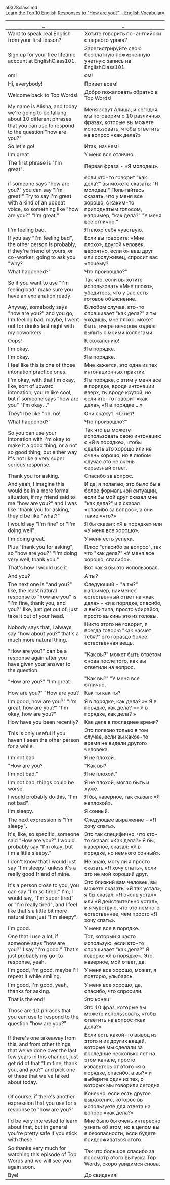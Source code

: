 a0328class.md    
[Learn the Top 10 English Responses to "How are you?" - English Vocabulary](https://www.youtube.com/watch?v=mJPndJAGHOY)  




_|_
--|--
Want to speak real English from your first lesson?|Хотите говорить по-английски с первого урока?
Sign up for your free lifetime account at EnglishClass101.|Зарегистрируйте свою бесплатную пожизненную учетную запись на EnglishClass101.
om!|ом!
Hi, everybody!|Привет всем!
Welcome back to Top Words!|Добро пожаловать обратно в Top Words!
My name is Alisha, and today we're going to be talking about 10 different phrases that you can use to respond to the question "how are you?"|Меня зовут Алиша, и сегодня мы поговорим о 10 различных фразах, которые вы можете использовать, чтобы ответить на вопрос «как дела?»
So let's go!|Итак, начнем!
I'm great.|У меня все отлично.
The first phrase is "I'm great".|Первая фраза - «Я молодец».
if someone says "how are you?" you can say "I'm great!" Try to say I'm great with a kind of an upbeat voice, so something like "how are you?" "I'm great."|если кто-то говорит "как дела?" вы можете сказать: "Я молодец!" Попытайтесь сказать, что у меня все хорошо, с каким-то приподнятым голосом, например, "как дела?" "У меня все отлично."
Ii'm feeling bad.|Я плохо себя чувствую.
If you say "I'm feeling bad", the other person is probably, if they're friend of yours, or co-worker, going to ask you "why?|Если вы говорите: «Мне плохо», другой человек, вероятно, если он ваш друг или сослуживец, спросит вас «почему?
What happened?"|Что произошло?"
So if you want to use "I'm feeling bad" make sure you have an explanation ready.|Так что, если вы хотите использовать «Мне плохо», убедитесь, что у вас есть готовое объяснение.
Anyway, somebody says "how are you?" and you go, I'm feeling bad, maybe, I went out for drinks last night with my coworkers.|В любом случае, кто-то спрашивает "как дела?" а ты уходишь, мне плохо, может быть, вчера вечером ходила выпить с моими коллегами.
Oops!|К сожалению!
I'm okay.|Я в порядке.
I'm okay.|Я в порядке.
I feel like this is one of those intonation practice ones.|Мне кажется, это одна из тех интонационных практик.
Ii'm okay, with that I'm okay, like, sort of upward intonation, you're like cool, but if someone says "how are you" "I'm okay..."|Я в порядке, с этим у меня все в порядке, вроде интонации вверх, ты вроде крутой, но если кто-то говорит «как дела», «Я в порядке ...»
They'll be like "oh, no!|Они скажут: «О нет!
What happened?"|Что произошло?"
So you can use your intonation with I'm okay to make it a good thing, or a not so good thing, but either way it's not like a very super serious response.|Так что вы можете использовать свою интонацию с «Я в порядке», чтобы сделать это хорошо или не очень хорошо, но в любом случае это не очень серьезный ответ.
Thank you for asking.|Спасибо за вопрос.
And yeah, I imagine this would be in a more formal situation, if my friend said to me "how are you?" and I was like "thank you for asking," they'd be like "what?"|И да, я полагаю, это было бы в более формальной ситуации, если бы мой друг сказал мне "как дела?" и я сказал «спасибо за вопрос», а они такие «что?»
I would say "I'm fine" or "I'm doing well".|Я бы сказал: «Я в порядке» или «У меня все хорошо».
I'm doing great.|У меня есть успехи.
Plus "thank you for asking", so "how are you?" "I'm doing very well, thank you."|Плюс "спасибо за вопрос", так что "как дела?" «У меня все хорошо, спасибо».
That's how I would use it.|Вот как я бы это использовал.
And you?|А ты?
The next one is "and you?" like, the least natural response to "how are you" is "I'm fine, thank you, and you?" like, just get out of, just take it out of your head.|Следующий - "а ты?" например, наименее естественный ответ на «как дела» - «я в порядке, спасибо, а вы?» типа, просто убирайся, просто выкинь это из головы.
Nobody says that, I always say "how about you?" that's a much more natural thing.|Никто этого не говорит, я всегда говорю "как насчет тебя?" это гораздо более естественная вещь.
"How are you?" can be a response again after you have given your answer to the question.|"Как вы?" может быть ответом снова после того, как вы ответили на вопрос.
"How are you?" "I'm great.|"Как вы?" "У меня все отлично.
How are you?" "How are you?|Как ты как ты?
I'm good, how are you?" "I'm great, how are you?" "I'm okay, how are you?"|Я в порядке, как дела? »« Я в порядке, как дела? »« Я в порядке, как дела? »
How have you been recently?|Как дела в последнее время?
This is only useful if you haven't seen the other person for a while.|Это полезно только в том случае, если вы какое-то время не видели другого человека.
I'm not bad.|Я не плохой.
"How are you?|"Как вы?
I'm not bad."|Я не плохой."
I'm not bad, things could be worse.|Я не плохой, могло быть и хуже.
I would probably do this, "I'm not bad".|Я бы, наверное, так сказал: «Я неплохой».
I'm sleepy.|Я сонный.
The next expression is "I'm sleepy".|Следующее выражение - «Я хочу спать».
It's, like, so specific, someone said "How are you?" I would probably say "I'm okay, but i'm a little sleepy."|Это так специфично, что кто-то сказал: «Как дела?» Я бы, наверное, сказал: «Я в порядке, но немного сонный».
I don't know that I would just say "I'm sleepy" unless it's a really good friend of mine.|Не знаю, могу ли я просто сказать «Я хочу спать», если это не мой хороший друг.
It's a person close to you, you can say "I'm so tired," I'm, I would say, "I'm super tired" or "I'm really tired", and I feel like that's a little bit more natural than just "I'm sleepy".|Это близкий вам человек, вы можете сказать: «Я так устал», я бы сказал: «Я очень устал» или «Я действительно устал», и я чувствую, что это немного естественнее, чем просто «Я хочу спать».
I'm good.|У меня все в порядке.
One that I use a lot, if someone says "how are you?" I say "I'm good." That's just probably my go-to response, yeah.|Тот, который я часто использую, если кто-то спрашивает "как дела?" Я говорю: «Я в порядке». Это, наверное, мой ответ, да.
I'm good, I'm good, maybe I'll repeat it while smiling.|У меня все хорошо, может, я повторю, улыбаясь.
I'm good, I'm good, yeah, thanks for asking.|У меня все хорошо, да, спасибо, что спросили.
That is the end!|Это конец!
Those are 10 phrases that you can use to respond to the question "how are you?"|Это 10 фраз, которые вы можете использовать, чтобы ответить на вопрос «как дела?»
If there's one takeaway from this, and from other things that we've done over the last few years in this channel, just get rid of that "I'm fine, thank you, and you?" and pick one of these that we've talked about today.|Если есть какой-то вывод из этого и из других вещей, которые мы сделали за последние несколько лет на этом канале, просто избавьтесь от этого «я в порядке, спасибо, а вы?» и выберите один из тех, о которых мы говорили сегодня.
Of course, if there's another expression that you use for a response to "how are you?"|Конечно, если есть другое выражение, которое вы используете для ответа на вопрос «как дела?»
I'd be very interested to learn about that, but in general you're pretty safe if you stick with these.|Мне было бы очень интересно узнать об этом, но в целом вы в безопасности, если будете придерживаться этого.
So thanks very much for watching this episode of Top Words and we will see you again soon.|Так что большое спасибо за просмотр этого выпуска Top Words, скоро увидимся снова.
Bye!|До свидания!
